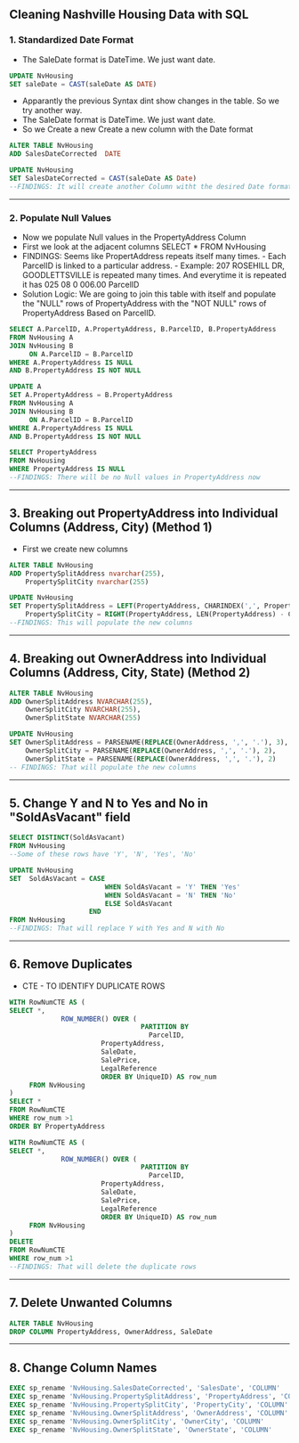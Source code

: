 ## Cleaning Nashville Housing Data with SQL  


### 1. Standardized Date Format
- The SaleDate format is DateTime. We just want date.
```sql
UPDATE NvHousing  
SET saleDate = CAST(saleDate AS DATE)
```

- Apparantly the previous Syntax dint show changes in the table. So we try another way.
- The SaleDate format is DateTime. We just want date.
- So we Create a new Create a new column with the Date format
```sql
ALTER TABLE NvHousing
ADD SalesDateCorrected  DATE
```
```sql
UPDATE NvHousing
SET SalesDateCorrected = CAST(saleDate AS Date)
--FINDINGS: It will create another Column witht the desired Date format.
```
---


### 2. Populate Null Values
- Now we populate Null values in the PropertyAddress Column
- First we look at the adjacent columns
  SELECT *
  FROM NvHousing
- FINDINGS: Seems like PropertAddress repeats itself many times.
          - Each ParcelID is linked to a particular address.
          - Example: 207 ROSEHILL  DR, GOODLETTSVILLE is repeated many times. And everytime it is repeated it has 025 08 0 006.00 ParcelID
- Solution Logic: We are going to join this table with itself and populate the "NULL" rows of PropertyAddress with the "NOT NULL" rows of PropertyAddress Based on ParcelID. 


```sql
SELECT A.ParcelID, A.PropertyAddress, B.ParcelID, B.PropertyAddress
FROM NvHousing A
JOIN NvHousing B
     ON A.ParcelID = B.ParcelID
WHERE A.PropertyAddress IS NULL
AND B.PropertyAddress IS NOT NULL
```

```sql
UPDATE A
SET A.PropertyAddress = B.PropertyAddress
FROM NvHousing A
JOIN NvHousing B
     ON A.ParcelID = B.ParcelID
WHERE A.PropertyAddress IS NULL
AND B.PropertyAddress IS NOT NULL

```

```sql
SELECT PropertyAddress
FROM NvHousing
WHERE PropertyAddress IS NULL
--FINDINGS: There will be no Null values in PropertyAddress now
```
---


## 3. Breaking out PropertyAddress into Individual Columns (Address, City) (Method 1)
- First we create new columns
```sql
ALTER TABLE NvHousing
ADD PropertySplitAddress nvarchar(255),
    PropertySplitCity nvarchar(255)
```


```sql
UPDATE NvHousing
SET PropertySplitAddress = LEFT(PropertyAddress, CHARINDEX(',', PropertyAddress) -1),
    PropertySplitCity = RIGHT(PropertyAddress, LEN(PropertyAddress) - CHARINDEX(',', PropertyAddress))
--FINDINGS: This will populate the new columns
```
---

## 4. Breaking out OwnerAddress into Individual Columns (Address, City, State) (Method 2) 
```sql
ALTER TABLE NvHousing
ADD OwnerSplitAddress NVARCHAR(255),
    OwnerSplitCity NVARCHAR(255),
    OwnerSplitState NVARCHAR(255)
```

```sql
UPDATE NvHousing
SET OwnerSplitAddress = PARSENAME(REPLACE(OwnerAddress, ',', '.'), 3),
    OwnerSplitCity = PARSENAME(REPLACE(OwnerAddress, ',', '.'), 2), 
    OwnerSplitState = PARSENAME(REPLACE(OwnerAddress, ',', '.'), 2) 
-- FINDINGS: That will populate the new columns
```
---


## 5. Change Y and N to Yes and No in "SoldAsVacant" field
```sql
SELECT DISTINCT(SoldAsVacant)
FROM NvHousing
--Some of these rows have 'Y', 'N', 'Yes', 'No'
```

```sql
UPDATE NvHousing
SET  SoldAsVacant = CASE 
                        WHEN SoldAsVacant = 'Y' THEN 'Yes'
                        WHEN SoldAsVacant = 'N' THEN 'No'
                        ELSE SoldAsVacant
                    END
FROM NvHousing
--FINDINGS: That will replace Y with Yes and N with No
```
---


## 6. Remove Duplicates
- CTE - TO IDENTIFY DUPLICATE ROWS
```sql
WITH RowNumCTE AS (
SELECT *,
             ROW_NUMBER() OVER (
                                 PARTITION BY 
	                               ParcelID, 
				       PropertyAddress, 
				       SaleDate, 
				       SalePrice,
				       LegalReference
				       ORDER BY UniqueID) AS row_num  
     FROM NvHousing
)
SELECT *
FROM RowNumCTE
WHERE row_num >1
ORDER BY PropertyAddress
```


```sql
WITH RowNumCTE AS (
SELECT *,
             ROW_NUMBER() OVER (
                                 PARTITION BY 
	                               ParcelID, 
				       PropertyAddress, 
				       SaleDate, 
				       SalePrice,
				       LegalReference
				       ORDER BY UniqueID) AS row_num  
     FROM NvHousing
)
DELETE
FROM RowNumCTE
WHERE row_num >1
--FINDINGS: That will delete the duplicate rows
```
---



## 7. Delete Unwanted Columns
```sql
ALTER TABLE NvHousing  
DROP COLUMN PropertyAddress, OwnerAddress, SaleDate
```
---

## 8. Change Column Names
```sql
EXEC sp_rename 'NvHousing.SalesDateCorrected', 'SalesDate', 'COLUMN'
EXEC sp_rename 'NvHousing.PropertySplitAddress', 'PropertyAddress', 'COLUMN'
EXEC sp_rename 'NvHousing.PropertySplitCity', 'PropertyCity', 'COLUMN'
EXEC sp_rename 'NvHousing.OwnerSplitAddress', 'OwnerAddress', 'COLUMN'
EXEC sp_rename 'NvHousing.OwnerSplitCity', 'OwnerCity', 'COLUMN'
EXEC sp_rename 'NvHousing.OwnerSplitState', 'OwnerState', 'COLUMN'
```







